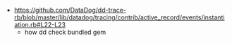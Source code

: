 - https://github.com/DataDog/dd-trace-rb/blob/master/lib/datadog/tracing/contrib/active_record/events/instantiation.rb#L22-L23
	- how dd check bundled gem